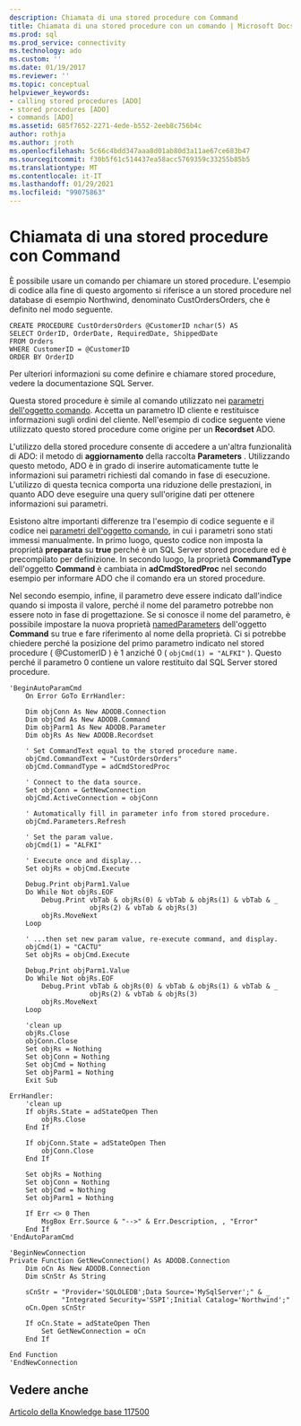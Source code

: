 ```yaml
---
description: Chiamata di una stored procedure con Command
title: Chiamata di una stored procedure con un comando | Microsoft Docs
ms.prod: sql
ms.prod_service: connectivity
ms.technology: ado
ms.custom: ''
ms.date: 01/19/2017
ms.reviewer: ''
ms.topic: conceptual
helpviewer_keywords:
- calling stored procedures [ADO]
- stored procedures [ADO]
- commands [ADO]
ms.assetid: 685f7652-2271-4ede-b552-2eeb8c756b4c
author: rothja
ms.author: jroth
ms.openlocfilehash: 5c66c4bdd347aaa8d01ab80d3a11ae67ce683b47
ms.sourcegitcommit: f30b5f61c514437ea58acc5769359c33255b85b5
ms.translationtype: MT
ms.contentlocale: it-IT
ms.lasthandoff: 01/29/2021
ms.locfileid: "99075863"
---
```

# <a name="calling-a-stored-procedure-with-a-command"></a>Chiamata di una stored procedure con Command
È possibile usare un comando per chiamare un stored procedure. L'esempio di codice alla fine di questo argomento si riferisce a un stored procedure nel database di esempio Northwind, denominato CustOrdersOrders, che è definito nel modo seguente.  
  
```  
CREATE PROCEDURE CustOrdersOrders @CustomerID nchar(5) AS  
SELECT OrderID, OrderDate, RequiredDate, ShippedDate  
FROM Orders  
WHERE CustomerID = @CustomerID  
ORDER BY OrderID  
```  
  
 Per ulteriori informazioni su come definire e chiamare stored procedure, vedere la documentazione SQL Server.  
  
 Questa stored procedure è simile al comando utilizzato nei [parametri dell'oggetto comando](./command-object-parameters.md). Accetta un parametro ID cliente e restituisce informazioni sugli ordini del cliente. Nell'esempio di codice seguente viene utilizzato questo stored procedure come origine per un **Recordset** ADO.  
  
 L'utilizzo della stored procedure consente di accedere a un'altra funzionalità di ADO: il metodo di **aggiornamento** della raccolta **Parameters** . Utilizzando questo metodo, ADO è in grado di inserire automaticamente tutte le informazioni sui parametri richiesti dal comando in fase di esecuzione. L'utilizzo di questa tecnica comporta una riduzione delle prestazioni, in quanto ADO deve eseguire una query sull'origine dati per ottenere informazioni sui parametri.  
  
 Esistono altre importanti differenze tra l'esempio di codice seguente e il codice nei [parametri dell'oggetto comando](./command-object-parameters.md), in cui i parametri sono stati immessi manualmente. In primo luogo, questo codice non imposta la proprietà **preparata** su **true** perché è un SQL Server stored procedure ed è precompilato per definizione. In secondo luogo, la proprietà **CommandType** dell'oggetto **Command** è cambiata in **adCmdStoredProc** nel secondo esempio per informare ADO che il comando era un stored procedure.  
  
 Nel secondo esempio, infine, il parametro deve essere indicato dall'indice quando si imposta il valore, perché il nome del parametro potrebbe non essere noto in fase di progettazione. Se si conosce il nome del parametro, è possibile impostare la nuova proprietà [namedParameters](../../reference/ado-api/namedparameters-property-ado.md) dell'oggetto **Command** su true e fare riferimento al nome della proprietà. Ci si potrebbe chiedere perché la posizione del primo parametro indicato nel stored procedure ( @CustomerID ) è 1 anziché 0 ( `objCmd(1) = "ALFKI"` ). Questo perché il parametro 0 contiene un valore restituito dal SQL Server stored procedure.  
  
```  
'BeginAutoParamCmd  
    On Error GoTo ErrHandler:  
  
    Dim objConn As New ADODB.Connection  
    Dim objCmd As New ADODB.Command  
    Dim objParm1 As New ADODB.Parameter  
    Dim objRs As New ADODB.Recordset  
  
    ' Set CommandText equal to the stored procedure name.  
    objCmd.CommandText = "CustOrdersOrders"  
    objCmd.CommandType = adCmdStoredProc  
  
    ' Connect to the data source.  
    Set objConn = GetNewConnection  
    objCmd.ActiveConnection = objConn  
  
    ' Automatically fill in parameter info from stored procedure.  
    objCmd.Parameters.Refresh  
  
    ' Set the param value.  
    objCmd(1) = "ALFKI"  
  
    ' Execute once and display...  
    Set objRs = objCmd.Execute  
  
    Debug.Print objParm1.Value  
    Do While Not objRs.EOF  
        Debug.Print vbTab & objRs(0) & vbTab & objRs(1) & vbTab & _  
                    objRs(2) & vbTab & objRs(3)  
        objRs.MoveNext  
    Loop  
  
    ' ...then set new param value, re-execute command, and display.  
    objCmd(1) = "CACTU"  
    Set objRs = objCmd.Execute  
  
    Debug.Print objParm1.Value  
    Do While Not objRs.EOF  
        Debug.Print vbTab & objRs(0) & vbTab & objRs(1) & vbTab & _  
                    objRs(2) & vbTab & objRs(3)  
        objRs.MoveNext  
    Loop  
  
    'clean up  
    objRs.Close  
    objConn.Close  
    Set objRs = Nothing  
    Set objConn = Nothing  
    Set objCmd = Nothing  
    Set objParm1 = Nothing  
    Exit Sub  
  
ErrHandler:  
    'clean up  
    If objRs.State = adStateOpen Then  
        objRs.Close  
    End If  
  
    If objConn.State = adStateOpen Then  
        objConn.Close  
    End If  
  
    Set objRs = Nothing  
    Set objConn = Nothing  
    Set objCmd = Nothing  
    Set objParm1 = Nothing  
  
    If Err <> 0 Then  
        MsgBox Err.Source & "-->" & Err.Description, , "Error"  
    End If  
'EndAutoParamCmd  
  
'BeginNewConnection  
Private Function GetNewConnection() As ADODB.Connection  
    Dim oCn As New ADODB.Connection  
    Dim sCnStr As String  
  
    sCnStr = "Provider='SQLOLEDB';Data Source='MySqlServer';" & _  
             "Integrated Security='SSPI';Initial Catalog='Northwind';"  
    oCn.Open sCnStr  
  
    If oCn.State = adStateOpen Then  
        Set GetNewConnection = oCn  
    End If  
  
End Function  
'EndNewConnection  
```  
  
## <a name="see-also"></a>Vedere anche  
 [Articolo della Knowledge base 117500](https://www.betaarchive.com/wiki/index.php?title=Microsoft_KB_Archive/185125)
